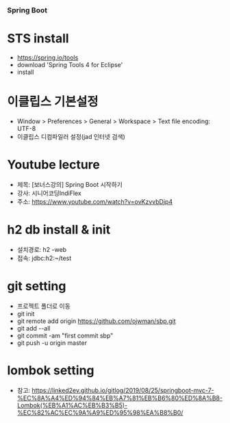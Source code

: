 ### Spring Boot ###

# STS install
  - https://spring.io/tools
  - download 'Spring Tools 4 for Eclipse'
  - install

# 이클립스 기본설정
  - Window > Preferences > General > Workspace > Text file encoding: UTF-8
  - 이클립스 디컴파일러 설정(jad 인터넷 검색)

# Youtube lecture
  - 제목: [보너스강의] Spring Boot 시작하기
  - 강사: 시니어코딩IndiFlex
  - 주소: https://www.youtube.com/watch?v=ovKzvvbDjp4

# h2 db install & init
  - 설치경로: h2 -web
  - 접속: jdbc:h2:~/test

# git setting
  - 프로젝트 폴더로 이동
  - git init
  - git remote add origin https://github.com/ojwman/sbp.git
  - git add --all
  - git commit -am "first commit sbp"
  - git push -u origin master

# lombok setting
  - 참고: https://linked2ev.github.io/gitlog/2019/08/25/springboot-mvc-7-%EC%8A%A4%ED%94%84%EB%A7%81%EB%B6%80%ED%8A%B8-Lombok(%EB%A1%AC%EB%B3%B5)-%EC%82%AC%EC%9A%A9%ED%95%98%EA%B8%B0/

